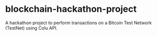 # blockchain-hackathon-project
A hackathon project to perform transactions on a Bitcoin Test Network (TestNet) using Colu API.
